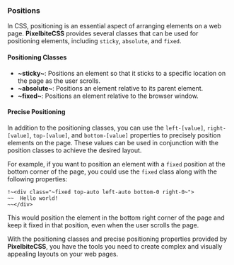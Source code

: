 ### Positions
In CSS, positioning is an essential aspect of arranging elements on a web page. **PixelbiteCSS** provides several classes that can be used for positioning elements, including `sticky`, `absolute`, and `fixed`.

#### Positioning Classes
- **~sticky~**: Positions an element so that it sticks to a specific location on the page as the user scrolls.
- **~absolute~**: Positions an element relative to its parent element.
- **~fixed~**: Positions an element relative to the browser window.

#### Precise Positioning
In addition to the positioning classes, you can use the `left-[value]`, `right-[value]`, `top-[value]`, and `bottom-[value]` properties to precisely position elements on the page. These values can be used in conjunction with the position classes to achieve the desired layout.

For example, if you want to position an element with a `fixed` position at the bottom corner of the page, you could use the `fixed` class along with the following properties:

```
!~<div class="~fixed top-auto left-auto bottom-0 right-0~">
~~  Hello world!
~~</div>
```

This would position the element in the bottom right corner of the page and keep it fixed in that position, even when the user scrolls the page.

With the positioning classes and precise positioning properties provided by **PixelbiteCSS**, you have the tools you need to create complex and visually appealing layouts on your web pages.